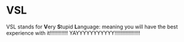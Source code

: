 # VSL
VSL stands for **V**ery **S**tupid **L**anguage: meaning you will have the best experience with it!!!!!!!!!!!! YAYYYYYYYYYYY!!!!!!!!!!!!!!!!!
